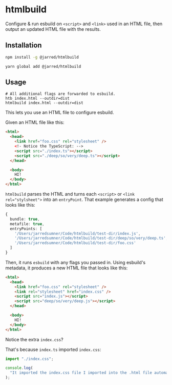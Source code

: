 # htmlbuild

Configure & run esbuild on `<script>` and `<link>` used in an HTML file, then output an updated HTML file with the results.

## Installation

```bash
npm install -g @jarred/htmlbuild
```

```yarn
yarn global add @jarred/htmlbuild
```

## Usage

```
# All additional flags are forwarded to esbuild.
htb index.html --outdir=dist
htmlbuild index.html --outdir=dist
```

This lets you use an HTML file to configure esbuild.

Given an HTML file like this:

```html
<html>
  <head>
    <link href="foo.css" rel="stylesheet" />
    <!- Notice the TypeScript: -->
    <script src="./index.ts"></script>
    <script src="./deep/so/very/deep.ts"></script>
  </head>

  <body>
    HI!
  </body>
</html>
```

`htmlbuild` parses the HTML and turns each `<script>` or `<link rel="stylsheet">` into an `entryPoint`. That example generates a config that looks like this:

```ts
{
  bundle: true,
  metafile: true,
  entryPoints: [
    '/Users/jarredsumner/Code/htmlbuild/test-dir/index.js',
    '/Users/jarredsumner/Code/htmlbuild/test-dir/deep/so/very/deep.ts',
    '/Users/jarredsumner/Code/htmlbuild/test-dir/foo.css'
  ]
}
```

Then, it runs `esbuild` with any flags you passed in. Using esbuild's metadata, it produces a new HTML file that looks like this:

```html
<html>
  <head>
    <link href="foo.css" rel="stylesheet" />
    <link rel="stylesheet" href="index.css" />
    <script src="index.js"></script>
    <script src="deep/so/very/deep.js"></script>
  </head>

  <body>
    HI!
  </body>
</html>
```

Notice the extra `index.css`?

That's because `index.ts` imported `index.css`:

```ts
import "./index.css";

console.log(
  "It imported the index.css file I imported into the .html file automatically"
);
```
